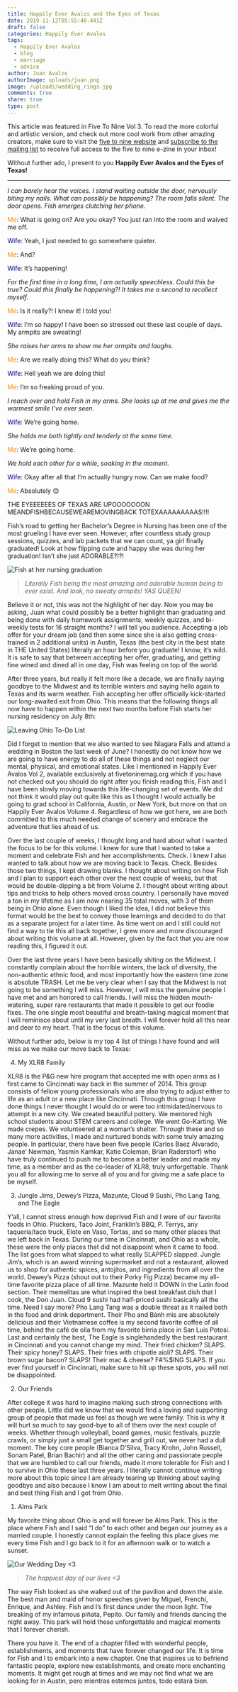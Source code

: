 ```yaml
---
title: Happily Ever Avalos and the Eyes of Texas
date: 2019-11-12T05:55:40.441Z
draft: false
categories: Happily Ever Avalos
tags:
  - Happily Ever Avalos
  - blog
  - marriage
  - advice
author: Juan Avalos
authorImage: uploads/juan.png
image: /uploads/wedding_rings.jpg
comments: true
share: true
type: post
---
```

This article was featured in Five To Nine Vol 3. To read the more colorful and artistic version, and check out more cool work from other amazing creators, make sure to visit the [five to nine website](https://fivetoninemag.com/) and [subscribe to the mailing list](https://fivetoninemag.us19.list-manage.com/subscribe?u=4022678040daebd86db5f0506&id=8ac3133fe6) to receive full access to the five to nine e-zine in your inbox!

Without further ado, I present to you **Happily Ever Avalos and the Eyes of Texas!**

- - -

*I can barely hear the voices. I stand waiting outside the door, nervously biting my nails. What can possibly be happening? The room falls silent. The door opens. Fish emerges clutching her phone.*

<span style="color:darkorange">Me</span>: What is going on? Are you okay? You just ran into the room and waived me off.

<span style="color:darkblue">Wife</span>: Yeah, I just needed to go somewhere quieter.

<span style="color:darkorange">Me</span>: And?

<span style="color:darkblue">Wife</span>: It’s happening!

*For the first time in a long time, I am actually speechless. Could this be true? Could this finally be happening?! It takes me a second to recollect myself.*

<span style="color:darkorange">Me</span>: Is it really?! I knew it! I told you!

<span style="color:darkblue">Wife</span>: I’m so happy! I have been so stressed out these last couple of days. My armpits are sweating!

*She raises her arms to show me her armpits and laughs.*

<span style="color:darkorange">Me</span>: Are we really doing this? What do you think?

<span style="color:darkblue">Wife</span>: Hell yeah we are doing this!

<span style="color:darkorange">Me</span>: I’m so freaking proud of you.

*I reach over and hold Fish in my arms. She looks up at me and gives me the warmest smile I’ve ever seen.*

<span style="color:darkblue">Wife</span>: We’re going home.

*She holds me both tightly and tenderly at the same time.*

<span style="color:darkorange">Me</span>: We’re going home.

*We hold each other for a while, soaking in the moment.*

<span style="color:darkblue">Wife</span>: Okay after all that I’m actually hungry now. Can we make food?

<span style="color:darkorange">Me</span>: Absolutely 😊

THE EYEEEEEES OF TEXAS ARE UPOOOOOOON MEANDFISHBECAUSEWEAREMOVINGBACK TOTEXAAAAAAAAAS!!!!

Fish’s road to getting her Bachelor’s Degree in Nursing has been one of the most grueling I have ever seen. However, after countless study group sessions, quizzes, and lab packets that we can count, ya girl finally graduated! Look at how flipping cute and happy she was during her graduation! Isn’t she just ADORABLE?!?!

![Fish at her nursing graduation](/uploads/fish_nursing_graduation.jpg "Fish at her nursing graduation")

> *Literally Fish being the most amazing and adorable human being to ever exist. And look, no sweaty armpits! YAS QUEEN!*

Believe it or not, this was not the highlight of her day. Now you may be asking, Juan what could possibly be a better highlight than graduating and being done with daily homework assignments, weekly quizzes, and bi-weekly tests for 16 straight months? I will tell you audience. Accepting a job offer for your dream job (and then some since she is also getting cross-trained in 2 additional units) in Austin, Texas (the best city in the best state in THE United States) literally an hour before you graduate! I know, it’s wild. It is safe to say that between accepting her offer, graduating, and getting fine wined and dined all in one day, Fish was feeling on top of the world.

After three years, but really it felt more like a decade, we are finally saying goodbye to the Midwest and its terrible winters and saying hello again to Texas and its warm weather. Fish accepting her offer officially kick-started our long-awaited exit from Ohio. This means that the following things all now have to happen within the next two months before Fish starts her nursing residency on July 8th:

![Leaving Ohio To-Do List](/uploads/leaving_ohio.jpg "Leaving Ohio To-Do List")

Did I forget to mention that we also wanted to see Niagara Falls and attend a wedding in Boston the last week of June? I honestly do not know how we are going to have energy to do all of these things and not neglect our mental, physical, and emotional states. Like I mentioned in Happily Ever Avalos Vol 2, available exclusively at fivetoninemag.org which if you have not checked out you should do right after you finish reading this, Fish and I have been slowly moving towards this life-changing set of events. We did not think it would play out quite like this as I thought I would actually be going to grad school in California, Austin, or New York, but more on that on Happily Ever Avalos Volume 4. Regardless of how we got here, we are both committed to this much needed change of scenery and embrace the adventure that lies ahead of us.

Over the last couple of weeks, I thought long and hard about what I wanted the focus to be for this volume. I knew for sure that I wanted to take a moment and celebrate Fish and her accomplishments. Check. I knew I also wanted to talk about how we are moving back to Texas. Check. Besides those two things, I kept drawing blanks. I thought about writing on how Fish and I plan to support each other over the next couple of weeks, but that would be double-dipping a bit from Volume 2. I thought about writing about tips and tricks to help others moved cross country. I personally have moved a ton in my lifetime as I am now nearing 35 total moves, with 3 of them being in Ohio alone. Even though I liked the idea, I did not believe this format would be the best to convey those learnings and decided to do that as a separate project for a later time. As time went on and I still could not find a way to tie this all back together, I grew more and more discouraged about writing this volume at all. However, given by the fact that you are now reading this, I figured it out.

Over the last three years I have been basically shiting on the Midwest. I constantly complain about the horrible winters, the lack of diversity, the non-authentic ethnic food, and most importantly how the eastern time zone is absolute TRASH. Let me be very clear when I say that the Midwest is not going to be something I will miss. However, I will miss the genuine people I have met and am honored to call friends.  I will miss the hidden mouth-watering, super rare restaurants that made it possible to get our foodie fixes. The one single most beautiful and breath-taking magical moment that I will reminisce about until my very last breath. I will forever hold all this near and dear to my heart. That is the focus of this volume.

Without further ado, below is my top 4 list of things I have found and will miss as we make our move back to Texas:

4. My XLR8 Family

XLR8 is the P&G new hire program that accepted me with open arms as I first came to Cincinnati way back in the summer of 2014. This group consists of fellow young professionals who are also trying to adjust either to life as an adult or a new place like Cincinnati. Through this group I have done things I never thought I would do or were too intimidated/nervous to attempt in a new city. We created beautiful pottery. We mentored high school students about STEM careers and college. We went Go-Karting. We made crepes. We volunteered at a woman’s shelter. Through these and so many more activities, I made and nurtured bonds with some truly amazing people. In particular, there have been five people (Carlos Baez Alvarado, Janae’ Newman, Yasmin Kamkar, Katie Coleman, Brian Raderstorf) who have truly continued to push me to become a better leader and made my time, as a member and as the co-leader of XLR8, truly unforgettable. Thank you all for allowing me to serve all of you and for giving me a safe place to be myself. 

3. Jungle Jims, Dewey’s Pizza, Mazunte, Cloud 9 Sushi, Pho Lang Tang, and The Eagle

Y’all, I cannot stress enough how deprived Fish and I were of our favorite foods in Ohio. Pluckers, Taco Joint, Franklin’s BBQ, P. Terrys, any taqueria/taco truck, Elote en Vaso, Tortas, and so many other places that we left back in Texas. During our time in Cincinnati, and Ohio as a whole, these were the only places that did not disappoint when it came to food. The list goes from what slapped to what really SLAPPED slapped. Jungle Jim’s, which is an award winning supermarket and not a restaurant, allowed us to shop for authentic spices, antojitos, and ingredients from all over the world. Dewey’s Pizza (shout out to their Porky Fig Pizza) became my all-time favorite pizza place of all time. Mazunte held it DOWN in the Latin food section. Their memelitas are what inspired the best breakfast dish that I cook, the Don Juan. Cloud 9 sushi had half-priced sushi basically all the time. Need I say more? Pho Lang Tang was a double threat as it nailed both in the food and drink department. Their Pho and Bánh mìs are absolutely delicious and their Vietnamese coffee is my second favorite coffee of all time, behind the café de olla from my favorite birria place in San Luis Potosi. Last and certainly the best, The Eagle is singlehandedly the best restaurant in Cincinnati and you cannot change my mind. Their fried chicken? SLAPS. Their spicy honey? SLAPS. Their fries with chipotle aioli? SLAPS. Their brown sugar bacon? SLAPS! Their mac & cheese? F#%$ING SLAPS. If you ever find yourself in Cincinnati, make sure to hit up these spots, you will not be disappointed.

2. Our Friends

After college it was hard to imagine making such strong connections with other people. Little did we know that we would find a loving and supporting group of people that made us feel as though we were family. This is why it will hurt so much to say good-bye to all of them over the next couple of weeks. Whether through volleyball, board games, music festivals, puzzle crawls, or simply just a small get together and grill out, we never had a dull moment. The key core people (Bianca D’Silva, Tracy Krohn, John Russell, Sonam Patel, Brian Bachir) and all the other caring and passionate people that we are humbled to call our friends, made it more tolerable for Fish and I to survive in Ohio these last three years. I literally cannot continue writing more about this topic since I am already tearing up thinking about saying goodbye and also because I know I am about to melt writing about the final and best thing Fish and I got from Ohio.

1. Alms Park

My favorite thing about Ohio is and will forever be Alms Park. This is the place where Fish and I said “I do” to each other and began our journey as a married couple. I honestly cannot explain the feeling this place gives me every time Fish and I go back to it for an afternoon walk or to watch a sunset. 

![Our Wedding Day <3](/uploads/juan_fish_wedding.jpg "Our Wedding Day <3")

> *The happiest day of our lives <3*

The way Fish looked as she walked out of the pavilion and down the aisle. The best man and maid of honor speeches given by Miguel, Frenchi, Enrique, and Ashley. Fish and I’s first dance under the moon light. The breaking of my infamous piñata, Pepito. Our family and friends dancing the night away. This park will hold these unforgettable and magical moments that I forever cherish.

There you have it. The end of a chapter filled with wonderful people, establishments, and moments that have forever changed our life. It is time for Fish and I to embark into a new chapter. One that inspires us to befriend fantastic people, explore new establishments, and create more enchanting moments. It might get rough at times and we may not find what we are looking for in Austin, pero mientras estemos juntos, todo estará bien.

